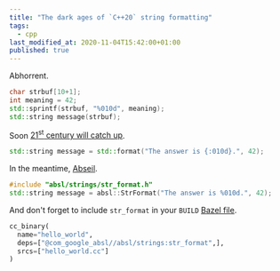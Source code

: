 ```yaml
---
title: "The dark ages of `C++20` string formatting"
tags:
  - cpp
last_modified_at: 2020-11-04T15:42:00+01:00
published: true
---
```



Abhorrent.

```cpp
char strbuf[10+1];
int meaning = 42;
std::sprintf(strbuf, "%010d", meaning);
std::string message(strbuf);
```

Soon [21<sup>st</sup> century will catch up](https://en.cppreference.com/w/cpp/utility/format).

```cpp
std::string message = std::format("The answer is {:010d}.", 42);
```

In the meantime, [Abseil](https://abseil.io/docs/cpp/guides/format).

```cpp
#include "absl/strings/str_format.h"
std::string message = absl::StrFormat("The answer is %010d.", 42);
```

And don't forget to include `str_format` in your `BUILD` [Bazel file](https://abseil.io/docs/cpp/quickstart).

```python
cc_binary(
  name="hello_world",
  deps=["@com_google_absl//absl/strings:str_format",],
  srcs=["hello_world.cc"]
)
```